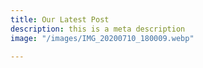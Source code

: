 ```yaml
---
title: Our Latest Post
description: this is a meta description
image: "/images/IMG_20200710_180009.webp"

---
```

